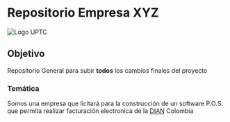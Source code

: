 # Repositorio Empresa XYZ


![Logo UPTC](https://upload.wikimedia.org/wikipedia/commons/thumb/a/a0/Logo_de_la_UPTC.svg/768px-Logo_de_la_UPTC.svg.png)


## Objetivo
Repositorio General para subir **todos** los cambios finales del proyecto

### Temática
Somos una empresa que licitará para la construcción de un software P.O.S. que permita realizar facturación electronica de la [DIAN](https://micrositios.dian.gov.co/sistema-de-facturacion-electronica/) Colombia


